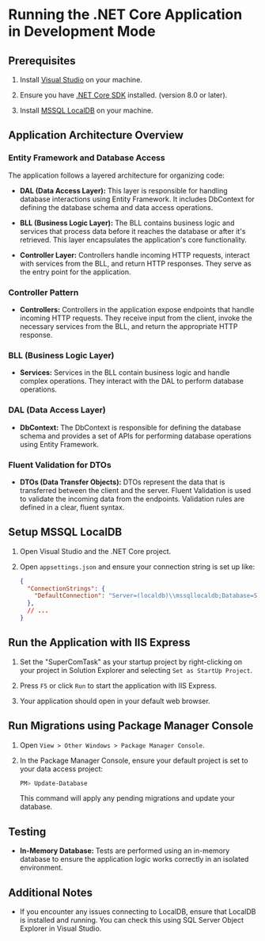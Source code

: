 # Running the .NET Core Application in Development Mode

## Prerequisites

1. Install [Visual Studio](https://visualstudio.microsoft.com/) on your machine.

2. Ensure you have [.NET Core SDK](https://dotnet.microsoft.com/download) installed. (version 8.0 or later).

3. Install [MSSQL LocalDB](https://docs.microsoft.com/en-us/sql/database-engine/configure-windows/sql-server-express-localdb?view=sql-server-ver15) on your machine.

## Application Architecture Overview

### Entity Framework and Database Access

The application follows a layered architecture for organizing code:

- **DAL (Data Access Layer):** This layer is responsible for handling database interactions using Entity Framework. It includes DbContext for defining the database schema and data access operations.

- **BLL (Business Logic Layer):** The BLL contains business logic and services that process data before it reaches the database or after it's retrieved. This layer encapsulates the application's core functionality.

- **Controller Layer:** Controllers handle incoming HTTP requests, interact with services from the BLL, and return HTTP responses. They serve as the entry point for the application.

### Controller Pattern

- **Controllers:** Controllers in the application expose endpoints that handle incoming HTTP requests. They receive input from the client, invoke the necessary services from the BLL, and return the appropriate HTTP response.

### BLL (Business Logic Layer)

- **Services:** Services in the BLL contain business logic and handle complex operations. They interact with the DAL to perform database operations.

### DAL (Data Access Layer)

- **DbContext:** The DbContext is responsible for defining the database schema and provides a set of APIs for performing database operations using Entity Framework.

### Fluent Validation for DTOs

- **DTOs (Data Transfer Objects):** DTOs represent the data that is transferred between the client and the server. Fluent Validation is used to validate the incoming data from the endpoints. Validation rules are defined in a clear, fluent syntax.


## Setup MSSQL LocalDB

1. Open Visual Studio and the .NET Core project.

2. Open `appsettings.json` and ensure your connection string is set up like:

    ```json
    {
      "ConnectionStrings": {
        "DefaultConnection": "Server=(localdb)\\mssqllocaldb;Database=SuperComTask;Trusted_Connection=True;MultipleActiveResultSets=true"
      },
      // ...
    }
    ```

## Run the Application with IIS Express

1. Set the "SuperComTask" as your startup project by right-clicking on your project in Solution Explorer and selecting `Set as StartUp Project`.

2. Press `F5` or click `Run` to start the application with IIS Express.

3. Your application should open in your default web browser.

## Run Migrations using Package Manager Console

1. Open `View > Other Windows > Package Manager Console`.

2. In the Package Manager Console, ensure your default project is set to your data access project:

    ```bash
    PM> Update-Database
    ```

    This command will apply any pending migrations and update your database.

## Testing

- **In-Memory Database:** Tests are performed using an in-memory database to ensure the application logic works correctly in an isolated environment.

## Additional Notes

- If you encounter any issues connecting to LocalDB, ensure that LocalDB is installed and running. You can check this using SQL Server Object Explorer in Visual Studio.
